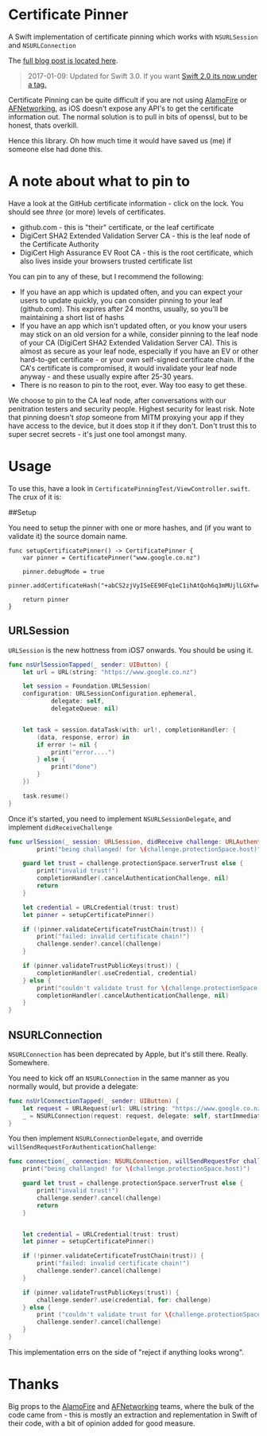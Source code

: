 # Certificate Pinner

A Swift implementation of certificate pinning which works with `NSURLSession` and `NSURLConnection`

The [full blog post is located here](https://fastchicken.co.nz/2016/03/21/increasing-your-trust-certificate-pinning-on-ios).

> 2017-01-09: Updated for Swift 3.0. If you want [Swift 2.0 its now under a tag.](https://github.com/nicwise/certificatepinner/tree/swift2.0)

Certificate Pinning can be quite difficult if you are not using [AlamoFire](https://github.com/Alamofire/Alamofire) or [AFNetworking](https://github.com/AFNetworking/AFNetworking), as iOS doesn't expose any API's to get the certificate information out. The normal solution is to pull in bits of openssl, but to be honest, thats overkill.

Hence this library. Oh how much time it would have saved us (me) if someone else had done this.

# A note about what to pin to

Have a look at the GitHub certificate information - click on the lock. You should see _three_ (or more) levels of certificates.

* github.com - this is "their" certificate, or the leaf certificate
* DigiCert SHA2 Extended Validation Server CA - this is the leaf node of the Certificate Authority
* DigiCert High Assurance EV Root CA - this is the root certificate, which also lives inside your browsers trusted certificate list

You can pin to any of these, but I recommend the following:

* If you have an app which is updated often, and you can expect your users to update quickly, you can consider pinning to your leaf (github.com). This expires after 24 months, usually, so you'll be maintaining a short list of hashs
* If you have an app which isn't updated often, or you know your users may stick on an old version for a while, consider pinning to the leaf node of your CA (DigiCert SHA2 Extended Validation Server CA). This is almost as secure as your leaf node, especially if you have an EV or other hard-to-get certificate - or your own self-signed certificate chain. If the CA's certificate is compromised, it would invalidate your leaf node anyway - and these usually expire after 25-30 years.
* There is no reason to pin to the root, ever. Way too easy to get these.

We choose to pin to the CA leaf node, after conversations with our penitration testers and security people. Highest security for least risk. Note that pinning doesn't _stop_ someone from MITM proxying your app if they have access to the device, but it does stop it if they don't. Don't trust this to super secret secrets - it's just one tool amongst many.

# Usage

To use this, have a look in `CertificatePinningTest/ViewController.swift`. The crux of it is:

##Setup

You need to setup the pinner with one or more hashes, and (if you want to validate it) the source domain name.

```
func setupCertificatePinner() -> CertificatePinner {
    var pinner = CertificatePinner("www.google.co.nz")

    pinner.debugMode = true
    pinner.addCertificateHash("+abCS2zjVyISeEE90Fq1eC1ihAtQoh6q3mMUjlLGXfw=")

    return pinner
}
```

## URLSession

`URLSession` is the new hottness from iOS7 onwards. You should be using it.

```swift
func nsUrlSessionTapped(_ sender: UIButton) {
    let url = URL(string: "https://www.google.co.nz")

    let session = Foundation.URLSession(
    configuration: URLSessionConfiguration.ephemeral,
            delegate: self,
            delegateQueue: nil)


    let task = session.dataTask(with: url!, completionHandler: {
        (data, response, error) in
        if error != nil {
            print("error....")
        } else {
            print("done")
        }
    }) 

    task.resume()
}

```

Once it's started, you need to implement `NSURLSessionDelegate`, and implement `didReceiveChallenge`

```swift
func urlSession(_ session: URLSession, didReceive challenge: URLAuthenticationChallenge, completionHandler: @escaping (URLSession.AuthChallengeDisposition, URLCredential?) -> Void) {
        print("being challanged! for \(challenge.protectionSpace.host)")

    guard let trust = challenge.protectionSpace.serverTrust else {
        print("invalid trust!")
        completionHandler(.cancelAuthenticationChallenge, nil)
        return
    }

    let credential = URLCredential(trust: trust)
    let pinner = setupCertificatePinner()

    if (!pinner.validateCertificateTrustChain(trust)) {
        print("failed: invalid certificate chain!")
        challenge.sender?.cancel(challenge)
    }

    if (pinner.validateTrustPublicKeys(trust)) {
        completionHandler(.useCredential, credential)
    } else {
        print("couldn't validate trust for \(challenge.protectionSpace.host)")
        completionHandler(.cancelAuthenticationChallenge, nil)
    }
}
```

## NSURLConnection

`NSURLConnection` has been deprecated by Apple, but it's still there. Really. Somewhere.

You need to kick off an `NSURLConnection` in the same manner as you normally would, but provide a delegate:

```swift
func nsUrlConnectionTapped(_ sender: UIButton) {
    let request = URLRequest(url: URL(string: "https://www.google.co.nz")!)
    _ = NSURLConnection(request: request, delegate: self, startImmediately: true)
}
```

You then implement `NSURLConnectionDelegate`, and override `willSendRequestForAuthenticationChallenge`:

```swift
func connection(_ connection: NSURLConnection, willSendRequestFor challenge: URLAuthenticationChallenge) {
    print("being challanged! for \(challenge.protectionSpace.host)")

    guard let trust = challenge.protectionSpace.serverTrust else {
        print("invalid trust!")
        challenge.sender?.cancel(challenge)
        return
    }


    let credential = URLCredential(trust: trust)
    let pinner = setupCertificatePinner()

    if (!pinner.validateCertificateTrustChain(trust)) {
        print("failed: invalid certificate chain!")
        challenge.sender?.cancel(challenge)
    }

    if (pinner.validateTrustPublicKeys(trust)) {
        challenge.sender?.use(credential, for: challenge)
    } else {
        print ("couldn't validate trust for \(challenge.protectionSpace.host)")
        challenge.sender?.cancel(challenge)
    }
}

```

This implementation errs on the side of "reject if anything looks wrong".

# Thanks

Big props to the [AlamoFire](https://github.com/Alamofire/Alamofire) and [AFNetworking](https://github.com/AFNetworking/AFNetworking) teams, where the bulk of the code came from - this is mostly an extraction and replementation in Swift of their code, with a bit of opinion added for good measure.
